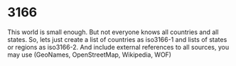 # 3166
This world is small enough. But not everyone knows all countries and all states. So, lets just create a list of countries as iso3166-1 and lists of states or regions as iso3166-2. And include external references to all sources, you may use (GeoNames, OpenStreetMap, Wikipedia, WOF)
